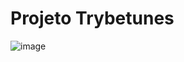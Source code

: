# Projeto Trybetunes

![image](https://user-images.githubusercontent.com/64482847/218309155-03eb2707-bcb1-4752-ba11-4e5807cea3c6.png)
